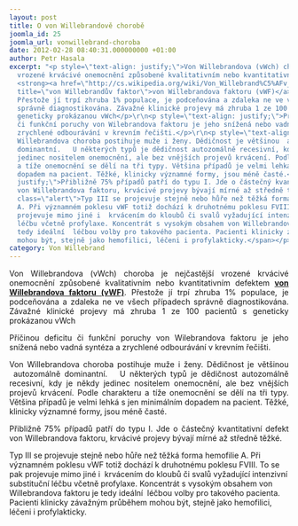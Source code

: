```yaml
---
layout: post
title: O von Willebrandově chorobě
joomla_id: 25
joomla_url: vonwillebrand-choroba
date: 2012-02-28 08:40:31.000000000 +01:00
author: Petr Hasala
excerpt: "<p style=\"text-align: justify;\">Von Willebrandova (vWch) choroba je nejčastější
  vrozené krvácivé onemocnění způsobené kvalitativním nebo kvantitativním defektem
  <strong><a href=\"http://cs.wikipedia.org/wiki/Von_Willebrand%C5%AFv_faktor\" target=\"_blank\"
  title=\"von Willebrandův faktor\">von Willebrandova faktoru (vWF)</a></strong>.
  Přestože jí trpí zhruba 1% populace, je podceňována a zdaleka ne ve všech případech
  správně diagnostikována. Závažné klinické projevy má zhruba 1 ze 100 pacientů s
  geneticky prokázanou vWch</p>\r\n<p style=\"text-align: justify;\">Příčinou deficitu
  či funkční poruchy von Wilebrandova faktoru je jeho snížená nebo vadná syntéza a
  zrychlené odbourávání v krevním řečišti.</p>\r\n<p style=\"text-align: justify;\">Von
  Willebrandova choroba postihuje muže i ženy. Dědičnost je většinou  autozomálně
  dominantní.   U některých typů je dědičnost autozomálně recesivní, kdy je někdy
  jedinec nositelem onemocnění, ale bez vnějších projevů krvácení. Podle charakteru
  a tíže onemocnění se dělí na tři typy. Většina případů je velmi lehká s jen minimálním
  dopadem na pacient. Těžké, klinicky významné formy, jsou méně časté.</p>\r\n<p style=\"text-align:
  justify;\">Přibližně 75% případů patří do typu I. Jde o částečný kvantitativní defekt
  von Willebrandova faktoru, krvácivé projevy bývají mírné až středně těžké.</p>\r\n<p><span
  class=\"alert\">Typ III se projevuje stejně nebo hůře než těžká forma hemofilie
  A. Při významném poklesu vWF totiž dochází k druhotnému poklesu FVIII. To se pak
  projevuje mimo jiné i  krvácením do kloubů či svalů vyžadující intenzivní substituční
  léčbu včetně profylaxe. Koncentrát s vysokým obsahem von Willebrandova faktoru je
  tedy ideální  léčbou volby pro takového pacienta. Pacienti klinicky závažným průběhem
  mohou být, stejně jako hemofilici, léčeni i profylakticky.</span></p>"
category: Von Willebrand
---
```

<p style="text-align: justify;">Von Willebrandova (vWch) choroba je nejčastější vrozené krvácivé onemocnění způsobené kvalitativním nebo kvantitativním defektem <strong><a href="http://cs.wikipedia.org/wiki/Von_Willebrand%C5%AFv_faktor" target="_blank" title="von Willebrandův faktor">von Willebrandova faktoru (vWF)</a></strong>. Přestože jí trpí zhruba 1% populace, je podceňována a zdaleka ne ve všech případech správně diagnostikována. Závažné klinické projevy má zhruba 1 ze 100 pacientů s geneticky prokázanou vWch</p>
<p style="text-align: justify;">Příčinou deficitu či funkční poruchy von Wilebrandova faktoru je jeho snížená nebo vadná syntéza a zrychlené odbourávání v krevním řečišti.</p>
<p style="text-align: justify;">Von Willebrandova choroba postihuje muže i ženy. Dědičnost je většinou  autozomálně dominantní.   U některých typů je dědičnost autozomálně recesivní, kdy je někdy jedinec nositelem onemocnění, ale bez vnějších projevů krvácení. Podle charakteru a tíže onemocnění se dělí na tři typy. Většina případů je velmi lehká s jen minimálním dopadem na pacient. Těžké, klinicky významné formy, jsou méně časté.</p>
<p style="text-align: justify;">Přibližně 75% případů patří do typu I. Jde o částečný kvantitativní defekt von Willebrandova faktoru, krvácivé projevy bývají mírné až středně těžké.</p>
<p><span class="alert">Typ III se projevuje stejně nebo hůře než těžká forma hemofilie A. Při významném poklesu vWF totiž dochází k druhotnému poklesu FVIII. To se pak projevuje mimo jiné i  krvácením do kloubů či svalů vyžadující intenzivní substituční léčbu včetně profylaxe. Koncentrát s vysokým obsahem von Willebrandova faktoru je tedy ideální  léčbou volby pro takového pacienta. Pacienti klinicky závažným průběhem mohou být, stejně jako hemofilici, léčeni i profylakticky.</span></p>
